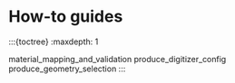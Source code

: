 # How-to guides

:::{toctree}
:maxdepth: 1

material_mapping_and_validation
produce_digitizer_config
produce_geometry_selection
:::
